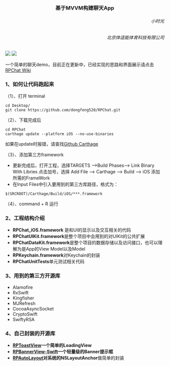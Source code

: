 <h3><center>基于MVVM构建聊天App</center></h3>

<h6 align='right'>小时光</h6>
<h6  align='right'>北京体适能体育科技有限公司</h6> 

![](https://img.shields.io/badge/language-swift-orange.svg)
![](https://img.shields.io/cocoapods/l/RPBannerView-Swift.svg?style=flat)

一个简单的聊天demo，目前正在更新中，已经实现的思路和界面展示请点击[RPChat Wiki](https://github.com/dengfeng520/RPChat/wiki/%E5%9F%BA%E4%BA%8EMVVM%E6%9E%84%E5%BB%BA%E8%81%8A%E5%A4%A9App)

<h3>1、如何让代码跑起来</h3>

（1）、打开 terminal

```
cd Desktop/
git clone https://github.com/dengfeng520/RPChat.git
```
（2）、下载完成后

```
cd RPChat 
carthage update --platform iOS --no-use-binaries
```
如果在update时报错，请查找[Github Carthage](https://github.com/Carthage/Carthage)

（3）、添加第三方framework

* 更新完成后，打开工程，选择TARGETS -->Build Phases--> Link Binary With Libries 点击加号，选择 Add File --> Carthage --> Build --> iOS 添加所需的FrameWork
* 在Input Files中引入要用到的第三方库路径，格式为：

```
$(SRCROOT)/Carthage/Build/iOS/***.framework
```
（4）、command + R  运行

<h3>2、工程结构介绍</h3>

* **RPChat_iOS.framework** 是和UI的显示以及交互相关的代码
* **RPChatUIKit.framework**是整个项目中会用到的对UIKit的公共扩展
* **RPChatDataKit.framework**是整个项目的数据存储以及访问接口，也可以理解为是App的View Model以及Model
* **RPKeychain.framework**对Keychain的封装
* **RPChatUnitTests**单元测试相关代码

<h3>3、用到的第三方开源库</h3>

* Alamofire
* RxSwift
* Kingfisher
* MJRefresh
* CocoaAsyncSocket
* CryptoSwift
* SwiftyRSA

<h3>4、自己封装的开源库</h3>

* **[RPToastView](https://github.com/dengfeng520/RPToastView)一个简单的LoadingView**
* **[RPBannerView-Swift](https://github.com/dengfeng520/RPBannerView-Swift)一个轻量级的Banner提示框**
* **[RPAutoLayout](https://github.com/dengfeng520/RPAutoLayout)**对系统的**NSLayoutAnchor**做简单的封装
